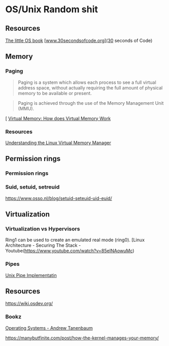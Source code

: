 # OS/Unix Random shit

## Resources

[The little OS book](http://littleosbook.github.io/#about-the-book)
[www.30secondsofcode.org](30 seconds of Code)

## Memory

### Paging

>Paging is a system which allows each process to see a full virtual address space, without actually requiring the full amount of physical memory to be available or present.

>Paging is achieved through the use of the Memory Management Unit (MMU).

[
[Virtual Memory: How does Virtual Memory Work](https://www.youtube.com/watch?v=59rEMnKWoS4)


### Resources

[Understanding the Linux Virtual Memory Manager]()

## Permission rings
### Permission rings

### Suid, setuid, setreuid

 https://www.osso.nl/blog/setuid-seteuid-uid-euid/

## Virtualization

### Virtualization vs Hypervisors

Ring1 can be used to create an emulated real mode (ring0).
[Linux Architecture - Securing The Stack - Youtube(https://www.youtube.com/watch?v=85eINAowuMc)

### Pipes

[Unix Pipe Implementatin](https://toroid.org/unix-pipe-implementation)

## Resources

https://wiki.osdev.org/

### Bookz

[Operating Systems - Andrew Tanenbaum](https://github.com/smellslikekeenspirit/an-askreddit-list-of-compsci-books/blob/master/Modern%20Operating%20Systems%204th%20Edition--Andrew%20Tanenbaum.pdf)

https://manybutfinite.com/post/how-the-kernel-manages-your-memory/
